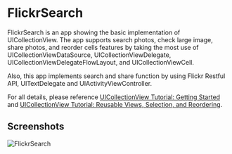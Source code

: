FlickrSearch
==========

FlickrSearch is an app showing the basic implementation of UICollectionView. The app supports search photos, check large image, share photos, and reorder cells features by taking the most use of UICollectionViewDataSource, UICollectionViewDelegate,  UICollectionViewDelegateFlowLayout, and  UICollectionViewCell. 

Also, this app implements search and share function by using Flickr Restful API, UITextDelegate and UIActivityViewController. 

For all details, please reference [UICollectionView Tutorial: Getting Started](https://www.raywenderlich.com/136159/uicollectionview-tutorial-getting-started) and [UICollectionView Tutorial: Reusable Views, Selection, and Reordering](https://www.raywenderlich.com/136161/uicollectionview-tutorial-reusable-views-selection-reordering).

## Screenshots
![FlickrSearch](https://github.com/soapyigu/30SwiftProjects/blob/master/Project%2018%20-%20FlickrSearch/FlickrSearch.gif)
